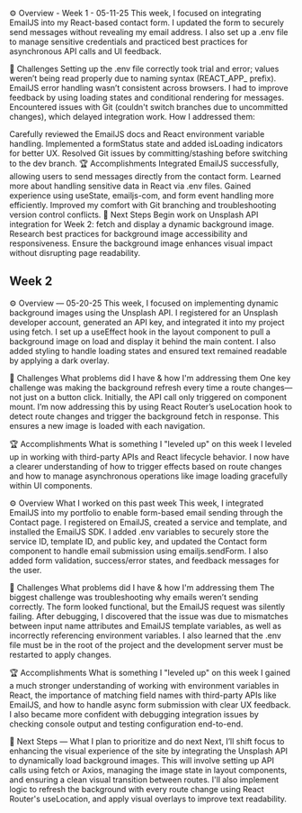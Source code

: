 ⚙️ Overview - Week 1 - 05-11-25
This week, I focused on integrating EmailJS into my React-based contact form. I updated the form to securely send messages without revealing my email address. I also set up a .env file to manage sensitive credentials and practiced best practices for asynchronous API calls and UI feedback.

🌵 Challenges
Setting up the .env file correctly took trial and error; values weren’t being read properly due to naming syntax (REACT_APP_ prefix).
EmailJS error handling wasn’t consistent across browsers. I had to improve feedback by using loading states and conditional rendering for messages.
Encountered issues with Git (couldn't switch branches due to uncommitted changes), which delayed integration work.
How I addressed them:

Carefully reviewed the EmailJS docs and React environment variable handling.
Implemented a formStatus state and added isLoading indicators for better UX.
Resolved Git issues by committing/stashing before switching to the dev branch.
🏆 Accomplishments
Integrated EmailJS successfully, allowing users to send messages directly from the contact form.
Learned more about handling sensitive data in React via .env files.
Gained experience using useState, emailjs-com, and form event handling more efficiently.
Improved my comfort with Git branching and troubleshooting version control conflicts.
🔮 Next Steps
Begin work on Unsplash API integration for Week 2: fetch and display a dynamic background image.
Research best practices for background image accessibility and responsiveness.
Ensure the background image enhances visual impact without disrupting page readability.

## Week 2 
⚙️ Overview — 05-20-25
This week, I focused on implementing dynamic background images using the Unsplash API. I registered for an Unsplash developer account, generated an API key, and integrated it into my project using fetch. I set up a useEffect hook in the layout component to pull a background image on load and display it behind the main content. I also added styling to handle loading states and ensured text remained readable by applying a dark overlay.

🌵 Challenges
What problems did I have & how I'm addressing them
One key challenge was making the background refresh every time a route changes—not just on a button click. Initially, the API call only triggered on component mount. I’m now addressing this by using React Router’s useLocation hook to detect route changes and trigger the background fetch in response. This ensures a new image is loaded with each navigation.

🏆 Accomplishments
What is something I "leveled up" on this week
I leveled up in working with third-party APIs and React lifecycle behavior. I now have a clearer understanding of how to trigger effects based on route changes and how to manage asynchronous operations like image loading gracefully within UI components.

⚙️ Overview 
What I worked on this past week
This week, I integrated EmailJS into my portfolio to enable form-based email sending through the Contact page. I registered on EmailJS, created a service and template, and installed the EmailJS SDK. I added .env variables to securely store the service ID, template ID, and public key, and updated the Contact form component to handle email submission using emailjs.sendForm. I also added form validation, success/error states, and feedback messages for the user.

🌵 Challenges
What problems did I have & how I'm addressing them
The biggest challenge was troubleshooting why emails weren’t sending correctly. The form looked functional, but the EmailJS request was silently failing. After debugging, I discovered that the issue was due to mismatches between input name attributes and EmailJS template variables, as well as incorrectly referencing environment variables. I also learned that the .env file must be in the root of the project and the development server must be restarted to apply changes.

🏆 Accomplishments
What is something I "leveled up" on this week
I gained a much stronger understanding of working with environment variables in React, the importance of matching field names with third-party APIs like EmailJS, and how to handle async form submission with clear UX feedback. I also became more confident with debugging integration issues by checking console output and testing configuration end-to-end.

🔮 Next Steps — 
What I plan to prioritize and do next
Next, I’ll shift focus to enhancing the visual experience of the site by integrating the Unsplash API to dynamically load background images. This will involve setting up API calls using fetch or Axios, managing the image state in layout components, and ensuring a clean visual transition between routes. I'll also implement logic to refresh the background with every route change using React Router's useLocation, and apply visual overlays to improve text readability.